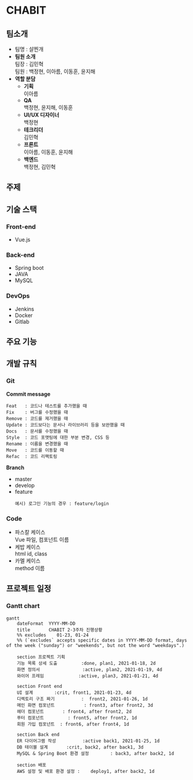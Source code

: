 # CHABIT

## 팀소개

- 팀명 : 살찐개
- **팀원 소개**  
   팀장 : 김민혁  
   팀원 : 백정현, 이아름, 이동훈, 윤지해
- **역할 분담**
  - **기획**  
     이아름
  - **QA**  
     백정현, 윤지해, 이동훈
  - **UI/UX 디자이너**  
     백정현
  - **테크리더**  
     김민혁
  - **프론트**  
     이아름, 이동훈, 윤지해
  - **백엔드**  
     백정현, 김민혁

## 주제

## 기술 스택

### Front-end

- Vue.js

### Back-end

- Spring boot
- JAVA
- MySQL

### DevOps

- Jenkins
- Docker
- Gitlab

## 주요 기능

## 개발 규칙

### Git

**Commit message**

```
Feat   : 코드나 테스트를 추가했을 때
Fix    : 버그를 수정했을 때
Remove : 코드를 제거했을 때
Update : 코드보다는 문서나 라이브러리 등을 보완했을 때
Docs   : 문서를 수정했을 때
Style  : 코드 포맷팅에 대한 부분 변경, CSS 등
Rename : 이름을 변경했을 때
Move   : 코드를 이동할 때
Refac  : 코드 리팩토링
```

**Branch**

- master
- develop
- feature
  ```
  예시) 로그인 기능의 경우 : feature/login
  ```

### Code

- 파스칼 케이스  
   Vue 파일, 컴포넌트 이름
- 케밥 케이스  
   html id, class
- 카멜 케이스  
   method 이름

## 프로젝트 일정

### Gantt chart

```mermaid
gantt
    dateFormat  YYYY-MM-DD
    title       CHABIT 2-3주차 진행상황
    %% excludes    01-23, 01-24
    %% (`excludes` accepts specific dates in YYYY-MM-DD format, days of the week ("sunday") or "weekends", but not the word "weekdays".)

    section 프로젝트 기획
    기능 목록 상세 도출			:done, plan1, 2021-01-18, 2d
    화면 정의서				  :active, plan2, 2021-01-19, 4d
    와이어 프레임             :active, plan3, 2021-01-21, 4d

	section Front end
    UI 설계      	 :crit, front1, 2021-01-23, 4d
    디렉토리 구조 짜기		  	:  front2, 2021-01-26, 1d
    메인 화면 컴포넌트		 	 : front3, after front2, 3d
    헤더 컴포넌트   	  : front4, after front2, 2d
    푸터 컴포넌트         : front5, after front2, 1d
    회원 가입 컴포넌트  : front6, after front4, 1d

    section Back end
    ER 다이어그램 작성     	 :active back1, 2021-01-25, 1d
    DB 테이블 설계		:crit, back2, after back1, 3d
    MySQL & Spring Boot 환경 설정     	 : back3, after back2, 1d

    section 배포
    AWS 설정 및 배포 환경 설정 :    deploy1, after back2, 1d
```
